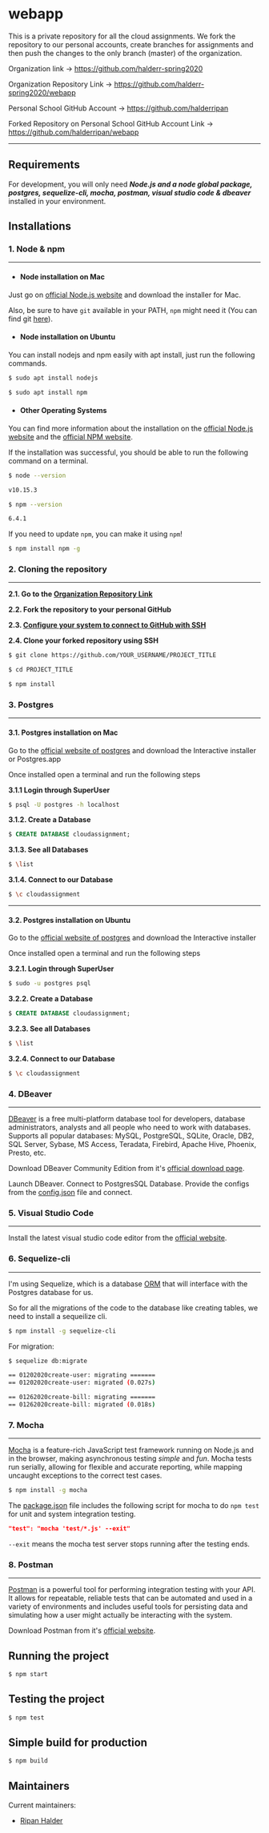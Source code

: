 
#  webapp

  
This is a private repository for all the cloud assignments. We fork the repository to our personal accounts, create branches for assignments and then push the changes to the only branch (master) of the organization.

  

Organization link -> https://github.com/halderr-spring2020

Organization Repository Link -> https://github.com/halderr-spring2020/webapp

  

Personal School GitHub Account -> https://github.com/halderripan

Forked Repository on Personal School GitHub Account Link -> https://github.com/halderripan/webapp

---


##  Requirements

For development, you will only need **_Node.js and a node global package, postgres, sequelize-cli, mocha, postman, visual studio code & dbeaver_** installed in your environment.

##  Installations

###  1. Node & npm
---

- ####  Node installation on Mac

Just go on [official Node.js website](https://nodejs.org/) and download the installer for Mac.

Also, be sure to have `git` available in your PATH, `npm` might need it (You can find git [here](https://git-scm.com/)).

- ####  Node installation on Ubuntu


You can install nodejs and npm easily with apt install, just run the following commands.

```bash
$ sudo apt install nodejs

$ sudo apt install npm
```

- ####  Other Operating Systems

You can find more information about the installation on the [official Node.js website](https://nodejs.org/) and the [official NPM website](https://npmjs.org/).

If the installation was successful, you should be able to run the following command on a terminal.
```bash
$ node --version

v10.15.3

$ npm --version

6.4.1
```

If you need to update `npm`, you can make it using `npm`!

```bash
$ npm install npm -g
```


### 2. Cloning the repository
---
**2.1. Go to the [Organization Repository Link](https://github.com/halderr-spring2020/webapp)**

**2.2. Fork the repository to your personal GitHub**

**2.3. [Configure your system to connect to GitHub with SSH](https://help.github.com/en/articles/connecting-to-github-with-ssh)**

**2.4. Clone your forked repository using SSH**
```bash
$ git clone https://github.com/YOUR_USERNAME/PROJECT_TITLE

$ cd PROJECT_TITLE

$ npm install
```

###  3. Postgres
---

####  3.1. Postgres installation on Mac

Go to the [official website of postgres](https://www.postgresql.org/download/macosx/) and download the Interactive installer or Postgres.app

Once installed open a terminal and run the following steps

**3.1.1 Login through SuperUser**
```bash
$ psql -U postgres -h localhost
```
**3.1.2. Create a Database**
```sql
$ CREATE DATABASE cloudassignment;
```

**3.1.3. See all Databases**
```bash
$ \list
```

**3.1.4. Connect to our Database**
```bash
$ \c cloudassignment
```
---

#### 3.2. Postgres installation on Ubuntu
Go to the [official website of postgres](https://www.postgresql.org/download/linux/ubuntu/) and download the Interactive installer

Once installed open a terminal and run the following steps

**3.2.1. Login through SuperUser**
```bash
$ sudo -u postgres psql
```
**3.2.2. Create a Database**
```sql
$ CREATE DATABASE cloudassignment;
```

**3.2.3. See all Databases**
```bash
$ \list
```

**3.2.4. Connect to our Database**
```bash
$ \c cloudassignment
```
### 4. DBeaver
---

[DBeaver](https://dbeaver.io/) is a free multi-platform database tool for developers, database administrators, analysts and all people who need to work with databases. Supports all popular databases: MySQL, PostgreSQL, SQLite, Oracle, DB2, SQL Server, Sybase, MS Access, Teradata, Firebird, Apache Hive, Phoenix, Presto, etc.

Download DBeaver Community Edition from it's [official download page](https://dbeaver.io/download/).

Launch DBeaver. Connect to PostgresSQL Database. Provide the configs from the [config.json](https://github.com/halderr-spring2020/webapp/blob/master/server/config/config.json) file and connect.

### 5. Visual Studio Code
---

Install the latest visual studio code editor from the [official website](https://github.com/Microsoft/vscode).

### 6. Sequelize-cli
---

I'm using Sequelize, which is a database [ORM](https://en.wikipedia.org/wiki/Object-relational_mapping) that will interface with the Postgres database for us.

So for all the migrations of the code to the database like creating tables, we need to install a sequeilize cli.
```bash
$ npm install -g sequelize-cli
```
For migration:
```bash
$ sequelize db:migrate

== 01202020create-user: migrating =======
== 01202020create-user: migrated (0.027s)

== 01262020create-bill: migrating =======
== 01262020create-bill: migrated (0.018s)
```

### 7. Mocha
---

[Mocha](https://mochajs.org/) is a feature-rich JavaScript test framework running on Node.js and in the browser, making asynchronous testing _simple_ and _fun_. Mocha tests run serially, allowing for flexible and accurate reporting, while mapping uncaught exceptions to the correct test cases.

```bash
$ npm install -g mocha
```
The [package.json](https://github.com/halderr-spring2020/webapp/blob/master/package.json) file includes the following script for mocha to do `npm test` for unit and system integration testing.
```json
"test": "mocha 'test/*.js' --exit"
```
`--exit` means the mocha test server stops running after the testing ends.

### 8. Postman
---

[Postman](https://www.getpostman.com/) is a powerful tool for performing integration testing with your API. It allows for repeatable, reliable tests that can be automated and used in a variety of environments and includes useful tools for persisting data and simulating how a user might actually be interacting with the system.

Download Postman from it's [official website](https://www.getpostman.com/downloads/).

##  Running the project
```bash
$ npm start
```

##  Testing the project
```bash
$ npm test
```

##  Simple build for production

```bash
$ npm build
```
  

## Maintainers

Current maintainers:
* [Ripan Halder](https://github.com/halderripan)
